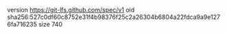 version https://git-lfs.github.com/spec/v1
oid sha256:527c0df60c8752e31f4b98376f25c2a26304b6804a22fdca9a9e1276fa716235
size 740
